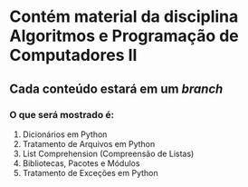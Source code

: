 # Contém material da disciplina Algoritmos e Programação de Computadores II

## Cada conteúdo estará em um _branch_

### O que será mostrado é:

1. Dicionários em Python
2. Tratamento de Arquivos em Python
3. List Comprehension (Compreensão de Listas)
4. Bibliotecas, Pacotes e Módulos
5. Tratamento de Exceções em Python
